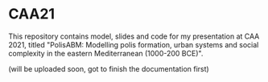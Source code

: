 # CAA21
This repository contains model, slides and code for my presentation at CAA 2021, titled "PolisABM: Modelling polis formation, urban systems and social complexity in the eastern Mediterranean (1000-200 BCE)".  

(will be uploaded soon, got to finish the documentation first)

